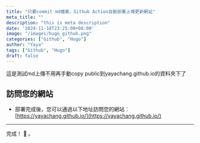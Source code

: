 ```yaml
---
title: "只要commit md檔案，Github Action自動部署上傳更新網站"
meta_title: ""
description: "this is meta description"
date: '2024-11-18T23:25:00+08:00'
image: "/images/hugo_github.png"
categories: ["Github", "Hugo"]
author: "Yaya"
tags: ["Github", "Hugo"]
draft: false
---
```


這是測試md上傳不用再手動copy public到yayachang.github.io的資料夾下了

## **訪問您的網站**
- 部署完成後，您可以通過以下地址訪問您的網站：  
  [https://yayachang.github.io/](https://yayachang.github.io/)

---

完成！ 🎉 。
